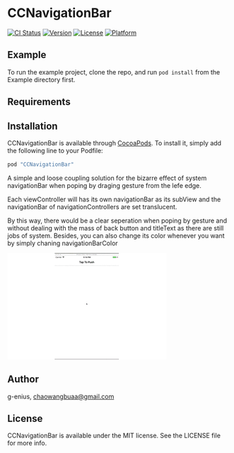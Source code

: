 # CCNavigationBar

[![CI Status](http://img.shields.io/travis/g-enius/CCNavigationBar.svg?style=flat)](https://travis-ci.org/g-enius/CCNavigationBar)
[![Version](https://img.shields.io/cocoapods/v/CCNavigationBar.svg?style=flat)](http://cocoapods.org/pods/CCNavigationBar)
[![License](https://img.shields.io/cocoapods/l/CCNavigationBar.svg?style=flat)](http://cocoapods.org/pods/CCNavigationBar)
[![Platform](https://img.shields.io/cocoapods/p/CCNavigationBar.svg?style=flat)](http://cocoapods.org/pods/CCNavigationBar)

## Example

To run the example project, clone the repo, and run `pod install` from the Example directory first.

## Requirements

## Installation

CCNavigationBar is available through [CocoaPods](http://cocoapods.org). To install
it, simply add the following line to your Podfile:

```ruby
pod "CCNavigationBar"
```
A simple and loose coupling solution for the bizarre effect of system navigationBar when poping by draging gesture from the lefe edge.

Each viewController will has its own navigationBar as its subView and the navigationBar of navigationControllers are set translucent.

By this way, there would be a clear seperation when poping by gesture and without dealing with the mass of back button and titleText as there are still jobs of system. Besides, you can also change its color whenever you want by simply chaning navigationBarColor

![alt tag](https://github.com/g-enius/CCNavigationBar/blob/master/demo.gif)

## Author

g-enius, chaowangbuaa@gmail.com

## License

CCNavigationBar is available under the MIT license. See the LICENSE file for more info.

